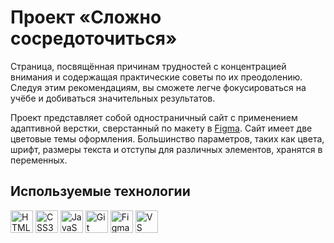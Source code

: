# Проект «Сложно сосредоточиться»
Страница, посвящённая причинам трудностей с концентрацией внимания и содержащая практические советы по их преодолению. Следуя этим рекомендациям, вы сможете легче фокусироваться на учёбе и добиваться значительных результатов.

Проект представляет собой одностраничный сайт с применением адаптивной верстки, сверстанный по макету в [Figma](https://www.figma.com/design/lCqDbWjgllgJtb2hmCqfyX/%236-Сложно-сосредоточиться?node-id=0-1&p=f&t=cNuDKizSPMv0Pd0d-0). Сайт имеет две цветовые темы оформления. Большинство параметров, таких как цвета, шрифт, размеры текста и отступы для различных элементов, хранятся в переменных.

## Используемые технологии
<p align="left">
<a href="https://developer.mozilla.org/en-US/docs/Glossary/HTML5" target="_blank" rel="noreferrer"><img src="https://raw.githubusercontent.com/danielcranney/readme-generator/main/public/icons/skills/html5-colored.svg" width="36" height="36" alt="HTML5" /></a>
<a href="https://www.w3.org/TR/CSS/#css" target="_blank" rel="noreferrer"><img src="https://raw.githubusercontent.com/danielcranney/readme-generator/main/public/icons/skills/css3-colored.svg" width="36" height="36" alt="CSS3" /></a>
<a href="https://developer.mozilla.org/en-US/docs/Web/JavaScript" target="_blank" rel="noreferrer"><img src="https://raw.githubusercontent.com/danielcranney/readme-generator/main/public/icons/skills/javascript-colored.svg" width="36" height="36" alt="JavaScript" /></a>
<a href="https://git-scm.com/" target="_blank" rel="noreferrer"><img src="https://raw.githubusercontent.com/danielcranney/readme-generator/main/public/icons/skills/git-colored.svg" width="36" height="36" alt="Git" /></a>
<a href="https://www.figma.com/" target="_blank" rel="noreferrer"><img src="https://raw.githubusercontent.com/danielcranney/readme-generator/main/public/icons/skills/figma-colored.svg" width="36" height="36" alt="Figma" /></a>
<a href="https://code.visualstudio.com/" target="_blank" rel="noreferrer"><img src="https://cdn.jsdelivr.net/gh/devicons/devicon@latest/icons/vscode/vscode-original.svg" width="36" height="36" alt="VS Code" /></a>
</p>
